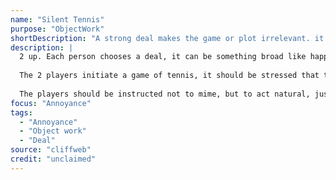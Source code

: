 ```yaml
---
name: "Silent Tennis"
purpose: "ObjectWork"
shortDescription: "A strong deal makes the game or plot irrelevant. it should be obvious even without words."
description: |
  2 up. Each person chooses a deal, it can be something broad like happy or angry, but it can be something specific like - I slept with your partner, I love babies, I’m being attacked by bees.
  
  The 2 players initiate a game of tennis, it should be stressed that the tennis itself is highly unimportant, in fact if no ball is hit that’s fine, great even! The players should find a way to heighten their deal too.
  
  The players should be instructed not to mime, but to act natural, just the scene has been muted.
focus: "Annoyance"
tags:
  - "Annoyance"
  - "Object work"
  - "Deal"
source: "cliffweb"
credit: "unclaimed"
---
```


